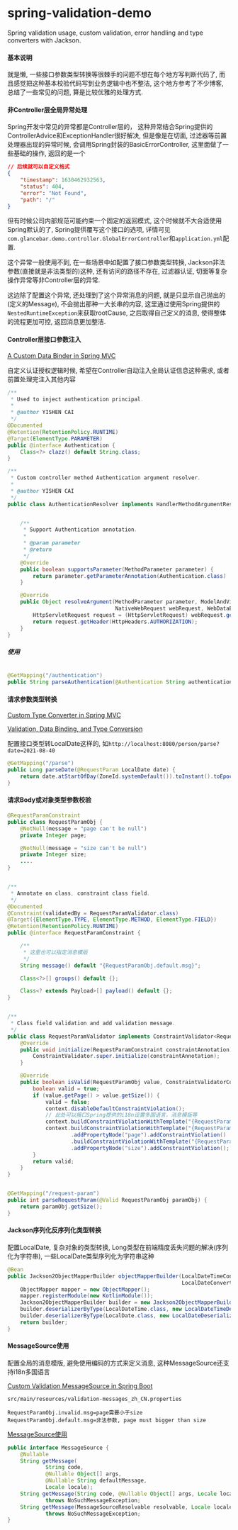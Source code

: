 # spring-validation-demo
Spring validation usage, custom validation, error handling and type converters with Jackson.


#### 基本说明

就是懒, 一些接口参数类型转换等很棘手的问题不想在每个地方写判断代码了, 而且感觉把这种基本校验代码写到业务逻辑中也不整洁, 这个地方参考了不少博客, 总结了一些常见的问题, 算是比较优雅的处理方式. 



#### 非Controller层全局异常处理

Spring开发中常见的异常都是Controller层的， 这种异常结合Spring提供的ControllerAdvice和ExceptionHandler很好解决, 但是像是在切面, 过滤器等前置处理器出现的异常时候, 会调用Spring封装的BasicErrorController, 这里面做了一些基础的操作, 返回的是一个

~~~json
// 后续就可以自定义格式
{
    "timestamp": 1630462932563,
    "status": 404,
    "error": "Not Found",
    "path": "/"
}
~~~

但有时候公司内部规范可能约束一个固定的返回模式, 这个时候就不大合适使用Spring默认的了, Spring提供覆写这个接口的选项, 详情可见`com.glancebar.demo.controller.GlobalErrorController`和`application.yml`配置.

这个异常一般使用不到, 在一些场景中如配置了接口参数类型转换, Jackson非法参数(直接就是非法类型的)这种, 还有访问的路径不存在, 过滤器认证, 切面等复杂操作异常等非Controller层的异常.



这边除了配置这个异常, 还处理到了这个异常消息的问题, 就是只显示自己抛出的(定义的Message), 不会抛出那种一大长串的内容, 这里通过使用Spring提供的`NestedRuntimeException`来获取rootCause, 之后取得自己定义的消息, 使得整体的流程更加可控, 返回消息更加整洁.



#### Controller层接口参数注入

[A Custom Data Binder in Spring MVC](https://www.baeldung.com/spring-mvc-custom-data-binder)

自定义认证授权逻辑时候, 希望在Controller自动注入全局认证信息这种需求, 或者前置处理完注入其他内容

~~~java
/**
 * Used to inject authentication principal.
 *
 * @author YISHEN CAI
 */
@Documented
@Retention(RetentionPolicy.RUNTIME)
@Target(ElementType.PARAMETER)
public @interface Authentication {
    Class<?> clazz() default String.class;
}

/**
 * Custom controller method Authentication argument resolver.
 *
 * @author YISHEN CAI
 */
public class AuthenticationResolver implements HandlerMethodArgumentResolver {


    /**
     * Support Authentication annotation.
     *
     * @param parameter
     * @return
     */
    @Override
    public boolean supportsParameter(MethodParameter parameter) {
        return parameter.getParameterAnnotation(Authentication.class) != null;
    }

    @Override
    public Object resolveArgument(MethodParameter parameter, ModelAndViewContainer mavContainer,
                                  NativeWebRequest webRequest, WebDataBinderFactory binderFactory) throws Exception {
        HttpServletRequest request = (HttpServletRequest) webRequest.getNativeRequest();
        return request.getHeader(HttpHeaders.AUTHORIZATION);
    }
}
~~~



##### 使用

~~~java

@GetMapping("/authentication")
public String parseAuthentication(@Authentication String authentication)
~~~



#### 请求参数类型转换

[Custom Type Converter in Spring MVC](https://www.javadevjournal.com/spring-mvc/custom-type-convertor-in-spring-mvc/)

[Validation, Data Binding, and Type Conversion](https://docs.spring.io/spring-framework/docs/3.2.x/spring-framework-reference/html/validation.html)

配置接口类型转LocalDate这样的, 如`http://localhost:8080/person/parse?date=2021-08-40`

~~~java
@GetMapping("/parse")
public Long parseDate(@RequestParam LocalDate date) {
    return date.atStartOfDay(ZoneId.systemDefault()).toInstant().toEpochMilli();
}
~~~



#### 请求Body或对象类型参数校验

~~~java
@RequestParamConstraint
public class RequestParamObj {
    @NotNull(message = "page can't be null")
    private Integer page;

    @NotNull(message = "size can't be null")
    private Integer size;
    ....
}


/**
 * Annotate on class, constraint class field.
 */
@Documented
@Constraint(validatedBy = RequestParamValidator.class)
@Target({ElementType.TYPE, ElementType.METHOD, ElementType.FIELD})
@Retention(RetentionPolicy.RUNTIME)
public @interface RequestParamConstraint {

    /**
     * 这里也可以指定消息模版
     */
    String message() default "{RequestParamObj.default.msg}";

    Class<?>[] groups() default {};

    Class<? extends Payload>[] payload() default {};
}


/**
 * Class field validation and add validation message.
 */
public class RequestParamValidator implements ConstraintValidator<RequestParamConstraint, RequestParamObj> {
    @Override
    public void initialize(RequestParamConstraint constraintAnnotation) {
        ConstraintValidator.super.initialize(constraintAnnotation);
    }

    @Override
    public boolean isValid(RequestParamObj value, ConstraintValidatorContext context) {
        boolean valid = true;
        if (value.getPage() > value.getSize()) {
            valid = false;
            context.disableDefaultConstraintViolation();
            // 此处可以接口Spring提供的i18n设置多国语言，消息模版等
            context.buildConstraintViolationWithTemplate("{RequestParamObj.invalid.msg}").addConstraintViolation();
            context.buildConstraintViolationWithTemplate("{RequestParamObj.invalid.msg}")
                    .addPropertyNode("page").addConstraintViolation()
                    .buildConstraintViolationWithTemplate("{RequestParamObj.invalid.msg}")
                    .addPropertyNode("size").addConstraintViolation();
        }
        return valid;
    }
}


@GetMapping("/request-param")
public int parseRequestParam(@Valid RequestParamObj paramObj) {
    return paramObj.getSize();
}
~~~





#### Jackson序列化反序列化类型转换

配置LocalDate, 复杂对象的类型转换, Long类型在前端精度丢失问题的解决(序列化为字符串), 一些LocalDate类型序列化为字符串这种

~~~java
@Bean
public Jackson2ObjectMapperBuilder objectMapperBuilder(LocalDateTimeConverter localDateTimeConverter,
                                                       LocalDateConverter localDateConverter) {
    ObjectMapper mapper = new ObjectMapper();
    mapper.registerModule(new KotlinModule());
    Jackson2ObjectMapperBuilder builder = new Jackson2ObjectMapperBuilder();
    builder.deserializerByType(LocalDateTime.class, new LocalDateTimeDeserializer(localDateTimeConverter));
    builder.deserializerByType(LocalDate.class, new LocalDateDeserializer(localDateConverter));
    return builder;
}
~~~



#### MessageSource使用

配置全局的消息模版, 避免使用编码的方式来定义消息, 这种MessageSource还支持i18n多国语言

[Custom Validation MessageSource in Spring Boot](https://www.baeldung.com/spring-custom-validation-message-source)

`src/main/resources/validation-messages_zh_CN.properties`

~~~properties
RequestParamObj.invalid.msg=page需要小于size
RequestParamObj.default.msg=非法参数, page must bigger than size
~~~

[MessageSource使用](https://www.logicbig.com/tutorials/spring-framework/spring-core/message-sources.html)

~~~java
public interface MessageSource {
    @Nullable
    String getMessage(
            String code,
            @Nullable Object[] args,
            @Nullable String defaultMessage,
            Locale locale); 
    String getMessage(String code, @Nullable Object[] args, Locale locale)
            throws NoSuchMessageException; 
    String getMessage(MessageSourceResolvable resolvable, Locale locale)
            throws NoSuchMessageException; 
}
~~~

